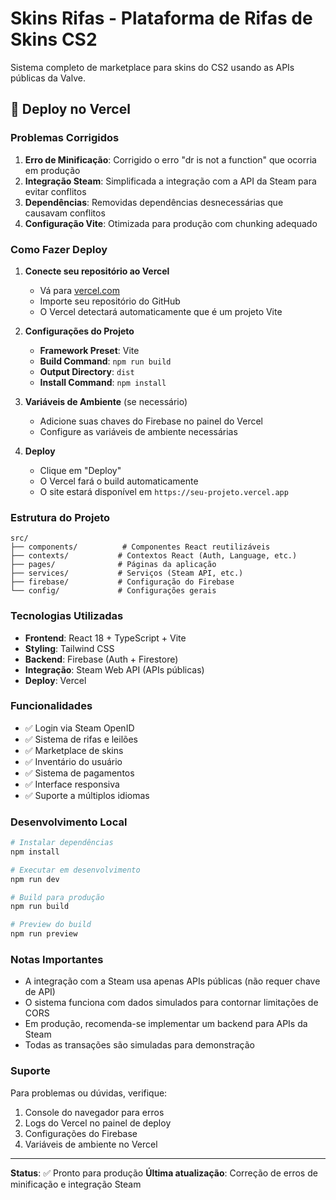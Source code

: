 # Skins Rifas - Plataforma de Rifas de Skins CS2

Sistema completo de marketplace para skins do CS2 usando as APIs públicas da Valve.

## 🚀 Deploy no Vercel

### Problemas Corrigidos

1. **Erro de Minificação**: Corrigido o erro "dr is not a function" que ocorria em produção
2. **Integração Steam**: Simplificada a integração com a API da Steam para evitar conflitos
3. **Dependências**: Removidas dependências desnecessárias que causavam conflitos
4. **Configuração Vite**: Otimizada para produção com chunking adequado

### Como Fazer Deploy

1. **Conecte seu repositório ao Vercel**
   - Vá para [vercel.com](https://vercel.com)
   - Importe seu repositório do GitHub
   - O Vercel detectará automaticamente que é um projeto Vite

2. **Configurações do Projeto**
   - **Framework Preset**: Vite
   - **Build Command**: `npm run build`
   - **Output Directory**: `dist`
   - **Install Command**: `npm install`

3. **Variáveis de Ambiente** (se necessário)
   - Adicione suas chaves do Firebase no painel do Vercel
   - Configure as variáveis de ambiente necessárias

4. **Deploy**
   - Clique em "Deploy"
   - O Vercel fará o build automaticamente
   - O site estará disponível em `https://seu-projeto.vercel.app`

### Estrutura do Projeto

```
src/
├── components/          # Componentes React reutilizáveis
├── contexts/           # Contextos React (Auth, Language, etc.)
├── pages/              # Páginas da aplicação
├── services/           # Serviços (Steam API, etc.)
├── firebase/           # Configuração do Firebase
└── config/             # Configurações gerais
```

### Tecnologias Utilizadas

- **Frontend**: React 18 + TypeScript + Vite
- **Styling**: Tailwind CSS
- **Backend**: Firebase (Auth + Firestore)
- **Integração**: Steam Web API (APIs públicas)
- **Deploy**: Vercel

### Funcionalidades

- ✅ Login via Steam OpenID
- ✅ Sistema de rifas e leilões
- ✅ Marketplace de skins
- ✅ Inventário do usuário
- ✅ Sistema de pagamentos
- ✅ Interface responsiva
- ✅ Suporte a múltiplos idiomas

### Desenvolvimento Local

```bash
# Instalar dependências
npm install

# Executar em desenvolvimento
npm run dev

# Build para produção
npm run build

# Preview do build
npm run preview
```

### Notas Importantes

- A integração com a Steam usa apenas APIs públicas (não requer chave de API)
- O sistema funciona com dados simulados para contornar limitações de CORS
- Em produção, recomenda-se implementar um backend para APIs da Steam
- Todas as transações são simuladas para demonstração

### Suporte

Para problemas ou dúvidas, verifique:
1. Console do navegador para erros
2. Logs do Vercel no painel de deploy
3. Configurações do Firebase
4. Variáveis de ambiente no Vercel

---

**Status**: ✅ Pronto para produção
**Última atualização**: Correção de erros de minificação e integração Steam
